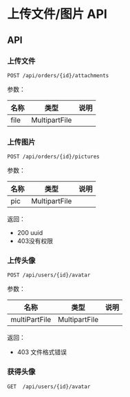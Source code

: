 # 上传文件/图片 API

## API

### 上传文件

```
POST /api/orders/{id}/attachments
```

参数：

| 名称      | 类型           | 说明     |
| -------- | ------        | -------  |
| file     | MultipartFile |          |


### 上传图片

```
POST /api/orders/{id}/pictures
```
参数：

| 名称      | 类型           | 说明     |
| -------- | ------        | -------  |
| pic     | MultipartFile |          |

返回：
- 200 uuid
- 403没有权限


### 上传头像

```
POST /api/users/{id}/avatar
```

参数：

| 名称      | 类型           | 说明     |
| -------- | ------        | -------  |
| multiPartFile     | MultipartFile |          |

返回：

- 403 文件格式错误

### 获得头像

```
GET  /api/users/{id}/avatar
```